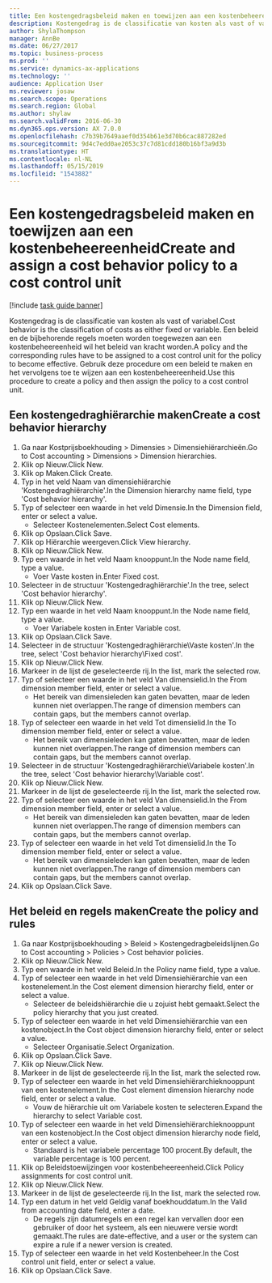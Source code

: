 ```yaml
---
title: Een kostengedragsbeleid maken en toewijzen aan een kostenbeheereenheid
description: Kostengedrag is de classificatie van kosten als vast of variabel.
author: ShylaThompson
manager: AnnBe
ms.date: 06/27/2017
ms.topic: business-process
ms.prod: ''
ms.service: dynamics-ax-applications
ms.technology: ''
audience: Application User
ms.reviewer: josaw
ms.search.scope: Operations
ms.search.region: Global
ms.author: shylaw
ms.search.validFrom: 2016-06-30
ms.dyn365.ops.version: AX 7.0.0
ms.openlocfilehash: c7b39b7649aaef0d354b61e3d70b6cac887282ed
ms.sourcegitcommit: 9d4c7edd0ae2053c37c7d81cdd180b16bf3a9d3b
ms.translationtype: HT
ms.contentlocale: nl-NL
ms.lasthandoff: 05/15/2019
ms.locfileid: "1543882"
---
```

# <a name="create-and-assign-a-cost-behavior-policy-to-a-cost-control-unit"></a><span data-ttu-id="9e10f-103">Een kostengedragsbeleid maken en toewijzen aan een kostenbeheereenheid</span><span class="sxs-lookup"><span data-stu-id="9e10f-103">Create and assign a cost behavior policy to a cost control unit</span></span>

[!include [task guide banner](../../includes/task-guide-banner.md)]

<span data-ttu-id="9e10f-104">Kostengedrag is de classificatie van kosten als vast of variabel.</span><span class="sxs-lookup"><span data-stu-id="9e10f-104">Cost behavior is the classification of costs as either fixed or variable.</span></span> <span data-ttu-id="9e10f-105">Een beleid en de bijbehorende regels moeten worden toegewezen aan een kostenbeheereenheid wil het beleid van kracht worden.</span><span class="sxs-lookup"><span data-stu-id="9e10f-105">A policy and the corresponding rules have to be assigned to a cost control unit for the policy to become effective.</span></span> <span data-ttu-id="9e10f-106">Gebruik deze procedure om een beleid te maken en het vervolgens toe te wijzen aan een kostenbeheereenheid.</span><span class="sxs-lookup"><span data-stu-id="9e10f-106">Use this procedure to create a policy and then assign the policy to a cost control unit.</span></span>


## <a name="create-a-cost-behavior-hierarchy"></a><span data-ttu-id="9e10f-107">Een kostengedraghiërarchie maken</span><span class="sxs-lookup"><span data-stu-id="9e10f-107">Create a cost behavior hierarchy</span></span>
1. <span data-ttu-id="9e10f-108">Ga naar Kostprijsboekhouding > Dimensies > Dimensiehiërarchieën.</span><span class="sxs-lookup"><span data-stu-id="9e10f-108">Go to Cost accounting > Dimensions > Dimension hierarchies.</span></span>
2. <span data-ttu-id="9e10f-109">Klik op Nieuw.</span><span class="sxs-lookup"><span data-stu-id="9e10f-109">Click New.</span></span>
3. <span data-ttu-id="9e10f-110">Klik op Maken.</span><span class="sxs-lookup"><span data-stu-id="9e10f-110">Click Create.</span></span>
4. <span data-ttu-id="9e10f-111">Typ in het veld Naam van dimensiehiërarchie 'Kostengedraghiërarchie'.</span><span class="sxs-lookup"><span data-stu-id="9e10f-111">In the Dimension hierarchy name field, type 'Cost behavior hierarchy'.</span></span>
5. <span data-ttu-id="9e10f-112">Typ of selecteer een waarde in het veld Dimensie.</span><span class="sxs-lookup"><span data-stu-id="9e10f-112">In the Dimension field, enter or select a value.</span></span>
    * <span data-ttu-id="9e10f-113">Selecteer Kostenelementen.</span><span class="sxs-lookup"><span data-stu-id="9e10f-113">Select Cost elements.</span></span>  
6. <span data-ttu-id="9e10f-114">Klik op Opslaan.</span><span class="sxs-lookup"><span data-stu-id="9e10f-114">Click Save.</span></span>
7. <span data-ttu-id="9e10f-115">Klik op Hiërarchie weergeven.</span><span class="sxs-lookup"><span data-stu-id="9e10f-115">Click View hierarchy.</span></span>
8. <span data-ttu-id="9e10f-116">Klik op Nieuw.</span><span class="sxs-lookup"><span data-stu-id="9e10f-116">Click New.</span></span>
9. <span data-ttu-id="9e10f-117">Typ een waarde in het veld Naam knooppunt.</span><span class="sxs-lookup"><span data-stu-id="9e10f-117">In the Node name field, type a value.</span></span>
    * <span data-ttu-id="9e10f-118">Voer Vaste kosten in.</span><span class="sxs-lookup"><span data-stu-id="9e10f-118">Enter Fixed cost.</span></span>  
10. <span data-ttu-id="9e10f-119">Selecteer in de structuur 'Kostengedraghiërarchie'.</span><span class="sxs-lookup"><span data-stu-id="9e10f-119">In the tree, select 'Cost behavior hierarchy'.</span></span>
11. <span data-ttu-id="9e10f-120">Klik op Nieuw.</span><span class="sxs-lookup"><span data-stu-id="9e10f-120">Click New.</span></span>
12. <span data-ttu-id="9e10f-121">Typ een waarde in het veld Naam knooppunt.</span><span class="sxs-lookup"><span data-stu-id="9e10f-121">In the Node name field, type a value.</span></span>
    * <span data-ttu-id="9e10f-122">Voer Variabele kosten in.</span><span class="sxs-lookup"><span data-stu-id="9e10f-122">Enter Variable cost.</span></span>  
13. <span data-ttu-id="9e10f-123">Klik op Opslaan.</span><span class="sxs-lookup"><span data-stu-id="9e10f-123">Click Save.</span></span>
14. <span data-ttu-id="9e10f-124">Selecteer in de structuur 'Kostengedraghiërarchie\Vaste kosten'.</span><span class="sxs-lookup"><span data-stu-id="9e10f-124">In the tree, select 'Cost behavior hierarchy\Fixed cost'.</span></span>
15. <span data-ttu-id="9e10f-125">Klik op Nieuw.</span><span class="sxs-lookup"><span data-stu-id="9e10f-125">Click New.</span></span>
16. <span data-ttu-id="9e10f-126">Markeer in de lijst de geselecteerde rij.</span><span class="sxs-lookup"><span data-stu-id="9e10f-126">In the list, mark the selected row.</span></span>
17. <span data-ttu-id="9e10f-127">Typ of selecteer een waarde in het veld Van dimensielid.</span><span class="sxs-lookup"><span data-stu-id="9e10f-127">In the From dimension member field, enter or select a value.</span></span>
    * <span data-ttu-id="9e10f-128">Het bereik van dimensieleden kan gaten bevatten, maar de leden kunnen niet overlappen.</span><span class="sxs-lookup"><span data-stu-id="9e10f-128">The range of dimension members can contain gaps, but the members cannot overlap.</span></span>  
18. <span data-ttu-id="9e10f-129">Typ of selecteer een waarde in het veld Tot dimensielid.</span><span class="sxs-lookup"><span data-stu-id="9e10f-129">In the To dimension member field, enter or select a value.</span></span>
    * <span data-ttu-id="9e10f-130">Het bereik van dimensieleden kan gaten bevatten, maar de leden kunnen niet overlappen.</span><span class="sxs-lookup"><span data-stu-id="9e10f-130">The range of dimension members can contain gaps, but the members cannot overlap.</span></span>  
19. <span data-ttu-id="9e10f-131">Selecteer in de structuur 'Kostengedraghiërarchie\Variabele kosten'.</span><span class="sxs-lookup"><span data-stu-id="9e10f-131">In the tree, select 'Cost behavior hierarchy\Variable cost'.</span></span>
20. <span data-ttu-id="9e10f-132">Klik op Nieuw.</span><span class="sxs-lookup"><span data-stu-id="9e10f-132">Click New.</span></span>
21. <span data-ttu-id="9e10f-133">Markeer in de lijst de geselecteerde rij.</span><span class="sxs-lookup"><span data-stu-id="9e10f-133">In the list, mark the selected row.</span></span>
22. <span data-ttu-id="9e10f-134">Typ of selecteer een waarde in het veld Van dimensielid.</span><span class="sxs-lookup"><span data-stu-id="9e10f-134">In the From dimension member field, enter or select a value.</span></span>
    * <span data-ttu-id="9e10f-135">Het bereik van dimensieleden kan gaten bevatten, maar de leden kunnen niet overlappen.</span><span class="sxs-lookup"><span data-stu-id="9e10f-135">The range of dimension members can contain gaps, but the members cannot overlap.</span></span>  
23. <span data-ttu-id="9e10f-136">Typ of selecteer een waarde in het veld Tot dimensielid.</span><span class="sxs-lookup"><span data-stu-id="9e10f-136">In the To dimension member field, enter or select a value.</span></span>
    * <span data-ttu-id="9e10f-137">Het bereik van dimensieleden kan gaten bevatten, maar de leden kunnen niet overlappen.</span><span class="sxs-lookup"><span data-stu-id="9e10f-137">The range of dimension members can contain gaps, but the members cannot overlap.</span></span>  
24. <span data-ttu-id="9e10f-138">Klik op Opslaan.</span><span class="sxs-lookup"><span data-stu-id="9e10f-138">Click Save.</span></span>

## <a name="create-the-policy-and-rules"></a><span data-ttu-id="9e10f-139">Het beleid en regels maken</span><span class="sxs-lookup"><span data-stu-id="9e10f-139">Create the policy and rules</span></span>
1. <span data-ttu-id="9e10f-140">Ga naar Kostprijsboekhouding > Beleid > Kostengedragbeleidslijnen.</span><span class="sxs-lookup"><span data-stu-id="9e10f-140">Go to Cost accounting > Policies > Cost behavior policies.</span></span>
2. <span data-ttu-id="9e10f-141">Klik op Nieuw.</span><span class="sxs-lookup"><span data-stu-id="9e10f-141">Click New.</span></span>
3. <span data-ttu-id="9e10f-142">Typ een waarde in het veld Beleid.</span><span class="sxs-lookup"><span data-stu-id="9e10f-142">In the Policy name field, type a value.</span></span>
4. <span data-ttu-id="9e10f-143">Typ of selecteer een waarde in het veld Dimensiehiërarchie van een kostenelement.</span><span class="sxs-lookup"><span data-stu-id="9e10f-143">In the Cost element dimension hierarchy field, enter or select a value.</span></span>
    * <span data-ttu-id="9e10f-144">Selecteer de beleidshiërarchie die u zojuist hebt gemaakt.</span><span class="sxs-lookup"><span data-stu-id="9e10f-144">Select the policy hierarchy that you just created.</span></span>  
5. <span data-ttu-id="9e10f-145">Typ of selecteer een waarde in het veld Dimensiehiërarchie van een kostenobject.</span><span class="sxs-lookup"><span data-stu-id="9e10f-145">In the Cost object dimension hierarchy field, enter or select a value.</span></span>
    * <span data-ttu-id="9e10f-146">Selecteer Organisatie.</span><span class="sxs-lookup"><span data-stu-id="9e10f-146">Select Organization.</span></span>  
6. <span data-ttu-id="9e10f-147">Klik op Opslaan.</span><span class="sxs-lookup"><span data-stu-id="9e10f-147">Click Save.</span></span>
7. <span data-ttu-id="9e10f-148">Klik op Nieuw.</span><span class="sxs-lookup"><span data-stu-id="9e10f-148">Click New.</span></span>
8. <span data-ttu-id="9e10f-149">Markeer in de lijst de geselecteerde rij.</span><span class="sxs-lookup"><span data-stu-id="9e10f-149">In the list, mark the selected row.</span></span>
9. <span data-ttu-id="9e10f-150">Typ of selecteer een waarde in het veld Dimensiehiërarchieknooppunt van een kostenelement.</span><span class="sxs-lookup"><span data-stu-id="9e10f-150">In the Cost element dimension hierarchy node field, enter or select a value.</span></span>
    * <span data-ttu-id="9e10f-151">Vouw de hiërarchie uit om Variabele kosten te selecteren.</span><span class="sxs-lookup"><span data-stu-id="9e10f-151">Expand the hierarchy to select Variable cost.</span></span>  
10. <span data-ttu-id="9e10f-152">Typ of selecteer een waarde in het veld Dimensiehiërarchieknooppunt van een kostenobject.</span><span class="sxs-lookup"><span data-stu-id="9e10f-152">In the Cost object dimension hierarchy node field, enter or select a value.</span></span>
    * <span data-ttu-id="9e10f-153">Standaard is het variabele percentage 100 procent.</span><span class="sxs-lookup"><span data-stu-id="9e10f-153">By default, the variable percentage is 100 percent.</span></span>  
11. <span data-ttu-id="9e10f-154">Klik op Beleidstoewijzingen voor kostenbeheereenheid.</span><span class="sxs-lookup"><span data-stu-id="9e10f-154">Click Policy assignments for cost control unit.</span></span>
12. <span data-ttu-id="9e10f-155">Klik op Nieuw.</span><span class="sxs-lookup"><span data-stu-id="9e10f-155">Click New.</span></span>
13. <span data-ttu-id="9e10f-156">Markeer in de lijst de geselecteerde rij.</span><span class="sxs-lookup"><span data-stu-id="9e10f-156">In the list, mark the selected row.</span></span>
14. <span data-ttu-id="9e10f-157">Typ een datum in het veld Geldig vanaf boekhouddatum.</span><span class="sxs-lookup"><span data-stu-id="9e10f-157">In the Valid from accounting date field, enter a date.</span></span>
    * <span data-ttu-id="9e10f-158">De regels zijn datumregels en een regel kan vervallen door een gebruiker of door het systeem, als een nieuwere versie wordt gemaakt.</span><span class="sxs-lookup"><span data-stu-id="9e10f-158">The rules are date-effective, and a user or the system can expire a rule if a newer version is created.</span></span>  
15. <span data-ttu-id="9e10f-159">Typ of selecteer een waarde in het veld Kostenbeheer.</span><span class="sxs-lookup"><span data-stu-id="9e10f-159">In the Cost control unit field, enter or select a value.</span></span>
16. <span data-ttu-id="9e10f-160">Klik op Opslaan.</span><span class="sxs-lookup"><span data-stu-id="9e10f-160">Click Save.</span></span>

